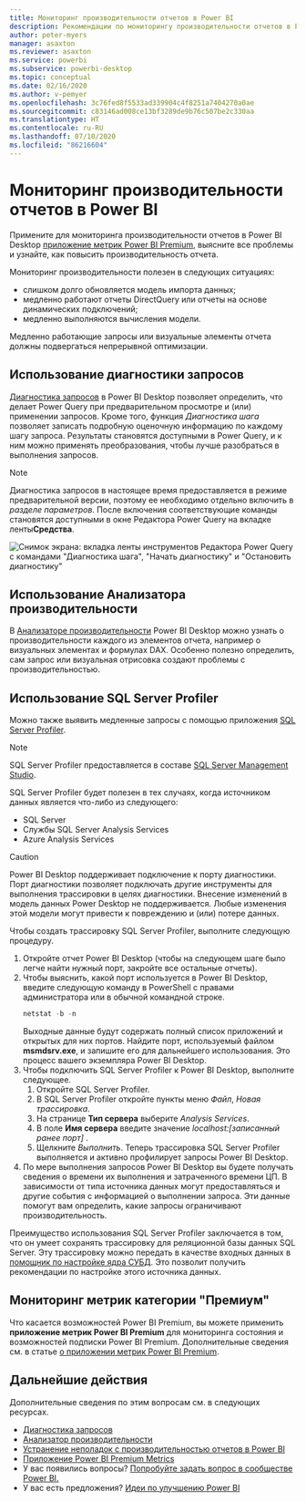 ```yaml
---
title: Мониторинг производительности отчетов в Power BI
description: Рекомендации по мониторингу производительности отчетов в Power BI.
author: peter-myers
manager: asaxton
ms.reviewer: asaxton
ms.service: powerbi
ms.subservice: powerbi-desktop
ms.topic: conceptual
ms.date: 02/16/2020
ms.author: v-pemyer
ms.openlocfilehash: 3c76fed8f5533ad339904c4f8251a7404270a0ae
ms.sourcegitcommit: c83146ad008ce13bf3289de9b76c507be2c330aa
ms.translationtype: HT
ms.contentlocale: ru-RU
ms.lasthandoff: 07/10/2020
ms.locfileid: "86216604"
---
```

# <a name="monitor-report-performance-in-power-bi"></a>Мониторинг производительности отчетов в Power BI

Примените для мониторинга производительности отчетов в Power BI Desktop [приложение метрик Power BI Premium](../admin/service-premium-metrics-app.md), выясните все проблемы и узнайте, как повысить производительность отчета.

Мониторинг производительности полезен в следующих ситуациях:

- слишком долго обновляется модель импорта данных;
- медленно работают отчеты DirectQuery или отчеты на основе динамических подключений;
- медленно выполняются вычисления модели.

Медленно работающие запросы или визуальные элементы отчета должны подвергаться непрерывной оптимизации.

## <a name="use-query-diagnostics"></a>Использование диагностики запросов

[Диагностика запросов](/power-query/QueryDiagnostics) в Power BI Desktop позволяет определить, что делает Power Query при предварительном просмотре и (или) применении запросов. Кроме того, функция _Диагностика шага_ позволяет записать подробную оценочную информацию по каждому шагу запроса. Результаты становятся доступными в Power Query, и к ним можно применять преобразования, чтобы лучше разобраться в выполнения запросов.

> [!NOTE]
> Диагностика запросов в настоящее время предоставляется в режиме предварительной версии, поэтому ее необходимо отдельно включить в _разделе параметров_. После включения соответствующие команды становятся доступными в окне Редактора Power Query на вкладке ленты**Средства**.

![Снимок экрана: вкладка ленты инструментов Редактора Power Query с командами "Диагностика шага", "Начать диагностику" и "Остановить диагностику"](media/monitor-report-performance/power-query-diagnotics.png)

## <a name="use-performance-analyzer"></a>Использование Анализатора производительности

В [Анализаторе производительности](../create-reports/desktop-performance-analyzer.md) Power BI Desktop можно узнать о производительности каждого из элементов отчета, например о визуальных элементах и формулах DAX. Особенно полезно определить, сам запрос или визуальная отрисовка создают проблемы с производительностью.

## <a name="use-sql-server-profiler"></a>Использование SQL Server Profiler

Можно также выявить медленные запросы с помощью приложения [SQL Server Profiler](/sql/tools/sql-server-profiler/sql-server-profiler).

> [!NOTE]
> SQL Server Profiler предоставляется в составе [SQL Server Management Studio](/sql/ssms/download-sql-server-management-studio-ssms).

SQL Server Profiler будет полезен в тех случаях, когда источником данных является что-либо из следующего:

- SQL Server
- Службы SQL Server Analysis Services
- Azure Analysis Services

> [!CAUTION]
> Power BI Desktop поддерживает подключение к порту диагностики. Порт диагностики позволяет подключать другие инструменты для выполнения трассировки в целях диагностики. Внесение изменений в модель данных Power Desktop не поддерживается. Любые изменения этой модели могут привести к повреждению и (или) потере данных.

Чтобы создать трассировку SQL Server Profiler, выполните следующую процедуру.

1. Откройте отчет Power BI Desktop (чтобы на следующем шаге было легче найти нужный порт, закройте все остальные отчеты).
1. Чтобы выяснить, какой порт используется в Power BI Desktop, введите следующую команду в PowerShell с правами администратора или в обычной командной строке.
    ```powershell
    netstat -b -n
    ```
    Выходные данные будут содержать полный список приложений и открытых для них портов. Найдите порт, используемый файлом **msmdsrv.exe**, и запишите его для дальнейшего использования. Это процесс вашего экземпляра Power BI Desktop.
1. Чтобы подключить SQL Server Profiler к Power BI Desktop, выполните следующее.
    1. Откройте SQL Server Profiler.
    1. В SQL Server Profiler откройте пункты меню _Файл_, _Новая трассировка_.
    1. На странице **Тип сервера** выберите _Analysis Services_.
    1. В поле **Имя сервера** введите значение _localhost:[записанный ранее порт]_ .
    1. Щелкните _Выполнить_. Теперь трассировка SQL Server Profiler выполняется и активно профилирует запросы Power BI Desktop.
1. По мере выполнения запросов Power BI Desktop вы будете получать сведения о времени их выполнения и затраченного времени ЦП. В зависимости от типа источника данных могут предоставляться и другие события с информацией о выполнении запроса. Эти данные помогут вам определить, какие запросы ограничивают производительность.

Преимущество использования SQL Server Profiler заключается в том, что он умеет сохранять трассировку для реляционной базы данных SQL Server. Эту трассировку можно передать в качестве входных данных в [помощник по настройке ядра СУБД](/sql/relational-databases/performance/start-and-use-the-database-engine-tuning-advisor). Это позволит получить рекомендации по настройке этого источника данных.

## <a name="monitor-premium-metrics"></a>Мониторинг метрик категории "Премиум"

Что касается возможностей Power BI Premium, вы можете применить **приложение метрик Power BI Premium** для мониторинга состояния и возможностей подписки Power BI Premium. Дополнительные сведения см. в статье [о приложении метрик Power BI Premium](../admin/service-premium-metrics-app.md).

## <a name="next-steps"></a>Дальнейшие действия

Дополнительные сведения по этим вопросам см. в следующих ресурсах.

- [Диагностика запросов](/power-query/QueryDiagnostics)
- [Анализатор производительности](../create-reports/desktop-performance-analyzer.md)
- [Устранение неполадок с производительностью отчетов в Power BI](report-performance-troubleshoot.md)
- [Приложение Power BI Premium Metrics](../admin/service-premium-metrics-app.md)
- У вас появились вопросы? [Попробуйте задать вопрос в сообществе Power BI.](https://community.powerbi.com/)
- У вас есть предложения? [Идеи по улучшению Power BI](https://ideas.powerbi.com/)
